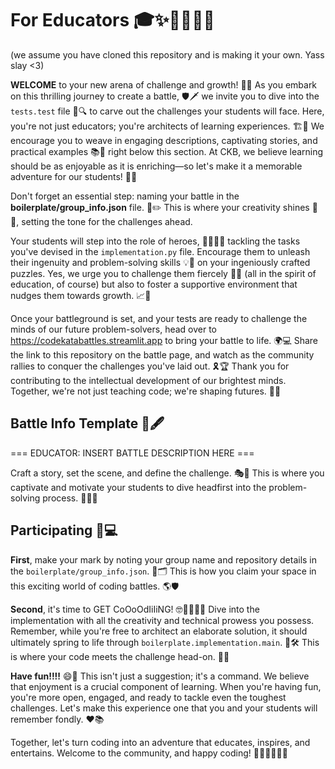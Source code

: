 # For Educators 🎓✨👩‍🏫👨‍🏫

(we assume you have cloned this repository and is making it your own. Yass slay <3)

**WELCOME** to your new arena of challenge and growth! 🚀🎉 As you embark on this thrilling journey to create a battle, 🛡️🗡️ we invite you to dive into the `tests.test` file 📂🔍 to carve out the challenges your students will face. Here, you're not just educators; you're architects of learning experiences. 🏗️🎨 We encourage you to weave in engaging descriptions, captivating stories, and practical examples 📚💬 right below this section. At CKB, we believe learning should be as enjoyable as it is enriching—so let's make it a memorable adventure for our students! 🌈🌟

Don't forget an essential step: naming your battle in the **boilerplate/group_info.json** file. 📝✏️ This is where your creativity shines 🌟🎨, setting the tone for the challenges ahead.

Your students will step into the role of heroes, 🦸‍♀️🦸‍♂️ tackling the tasks you've devised in the `implementation.py` file. Encourage them to unleash their ingenuity and problem-solving skills 💡🧠 on your ingeniously crafted puzzles. Yes, we urge you to challenge them fiercely 🐉🔥 (all in the spirit of education, of course) but also to foster a supportive environment that nudges them towards growth. 📈🌱

Once your battleground is set, and your tests are ready to challenge the minds of our future problem-solvers, head over to https://codekatabattles.streamlit.app to bring your battle to life. 🌍💻 Share the link to this repository on the battle page, and watch as the community rallies to conquer the challenges you've laid out. 🎗️🏆 Thank you for contributing to the intellectual development of our brightest minds. Together, we're not just teaching code; we're shaping futures. 🌈🚀

## Battle Info Template 📜🖋️

=== EDUCATOR: INSERT BATTLE DESCRIPTION HERE ===

Craft a story, set the scene, and define the challenge. 🎭📖 This is where you captivate and motivate your students to dive headfirst into the problem-solving process. 🏊‍♂️💥

## Participating 🙌💻

**First**, make your mark by noting your group name and repository details in the `boilerplate/group_info.json`. 📌🗂️ This is how you claim your space in this exciting world of coding battles. 🌎🛡️

**Second**, it's time to GET CoOoOdIiIiNG! 🤓👩‍💻👨‍💻 Dive into the implementation with all the creativity and technical prowess you possess. Remember, while you're free to architect an elaborate solution, it should ultimately spring to life through `boilerplate.implementation.main`. 🚀🛠️ This is where your code meets the challenge head-on. 🤝💥

**Have fun!!!!** 😄🎉 This isn't just a suggestion; it's a command. We believe that enjoyment is a crucial component of learning. When you're having fun, you're more open, engaged, and ready to tackle even the toughest challenges. Let's make this experience one that you and your students will remember fondly. ❤️📚

Together, let's turn coding into an adventure that educates, inspires, and entertains. Welcome to the community, and happy coding! 🌟👩‍💻👨‍💻🎉
